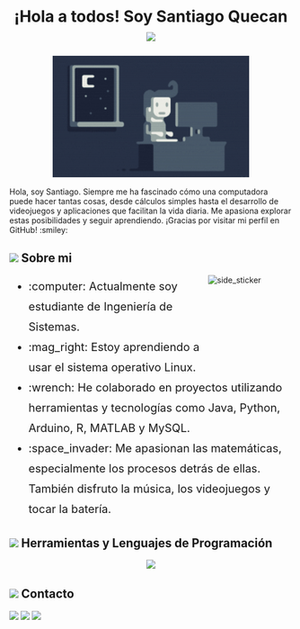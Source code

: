 <h1 align= 'center'> ¡Hola a todos! Soy Santiago Quecan <img src = "https://raw.githubusercontent.com/MartinHeinz/MartinHeinz/master/wave.gif" width = 30px> </h1>

<p align="center">
    <img width="350px" src="https://raw.githubusercontent.com/AVS1508/AVS1508/master/assets/Night-Coding.gif">
</p>

<div size='20px'> Hola, soy Santiago. Siempre me ha fascinado cómo una computadora puede hacer tantas cosas, desde cálculos simples hasta el desarrollo de videojuegos y aplicaciones que facilitan la vida diaria. Me apasiona explorar estas posibilidades y seguir aprendiendo. ¡Gracias por visitar mi perfil en GitHub! :smiley: 
</div>

## <picture><img src = "https://github.com/7oSkaaa/7oSkaaa/blob/main/Images/about_me.gif?raw=true" width = 50px></picture> Sobre mi
<img align="right" width=150px height=150px alt="side_sticker" src="https://media.giphy.com/media/TEnXkcsHrP4YedChhA/giphy.gif" />

<div style="font-size: 20px; line-height: 1.8;">
 <ul>
  <li>:computer: Actualmente soy estudiante de Ingeniería de Sistemas.</li>
  <li>:mag_right: Estoy aprendiendo a usar el sistema operativo Linux.</li>
  <li>:wrench: He colaborado en proyectos utilizando herramientas y tecnologías como Java, Python, Arduino, R, MATLAB y MySQL.</li>
  <li>:space_invader: Me apasionan las matemáticas, especialmente los procesos detrás de ellas. También disfruto la música, los videojuegos y tocar la batería.</li>
 </ul>
 </div>

## <picture><img src ="https://media2.giphy.com/media/QssGEmpkyEOhBCb7e1/giphy.gif?cid=ecf05e47a0n3gi1bfqntqmob8g9aid1oyj2wr3ds3mg700bl&rid=giphy.gif" width = 32px></picture> Herramientas y Lenguajes de Programación
<p align="center">
  <a href="https://skillicons.dev">
    <img src="https://skillicons.dev/icons?i=py,java,kotlin,matlab,mysql,r,arduino,html,css" />
  </a>
</p>

## <picture><img src='https://raw.githubusercontent.com/ShahriarShafin/ShahriarShafin/main/Assets/handshake.gif' width="100px"></picture> Contacto
<a target="_blank" href="https://www.linkedin.com/in/santiago-steven-quecan-moreno-02bb58324/"><img src="https://img.shields.io/badge/-LinkedIn-0077B5?style=for-the-badge&logo=Linkedin&logoColor=white"></img></a>
<a target="_blank" href="mailto:santiq1427@gmail.com"><img src="https://img.shields.io/badge/-Gmail-D14836?style=for-the-badge&logo=Gmail&logoColor=white"></img></a>
<a target="_blank" href="https://www.instagram.com/santiq145/"><img src="https://img.shields.io/badge/Instagram-E4405F?style=for-the-badge&logo=instagram&logoColor=white"></img></a>
  

